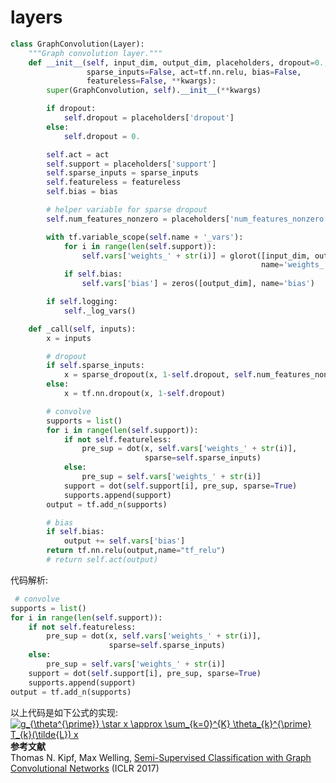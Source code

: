 # layers
```python
class GraphConvolution(Layer):
    """Graph convolution layer."""
    def __init__(self, input_dim, output_dim, placeholders, dropout=0.,
                 sparse_inputs=False, act=tf.nn.relu, bias=False,
                 featureless=False, **kwargs):
        super(GraphConvolution, self).__init__(**kwargs)

        if dropout:
            self.dropout = placeholders['dropout']
        else:
            self.dropout = 0.

        self.act = act
        self.support = placeholders['support']
        self.sparse_inputs = sparse_inputs
        self.featureless = featureless
        self.bias = bias

        # helper variable for sparse dropout
        self.num_features_nonzero = placeholders['num_features_nonzero']

        with tf.variable_scope(self.name + '_vars'):
            for i in range(len(self.support)):
                self.vars['weights_' + str(i)] = glorot([input_dim, output_dim],
                                                        name='weights_' + str(i))
            if self.bias:
                self.vars['bias'] = zeros([output_dim], name='bias')

        if self.logging:
            self._log_vars()

    def _call(self, inputs):
        x = inputs

        # dropout
        if self.sparse_inputs:
            x = sparse_dropout(x, 1-self.dropout, self.num_features_nonzero)
        else:
            x = tf.nn.dropout(x, 1-self.dropout)

        # convolve
        supports = list()
        for i in range(len(self.support)):
            if not self.featureless:
                pre_sup = dot(x, self.vars['weights_' + str(i)],
                              sparse=self.sparse_inputs)
            else:
                pre_sup = self.vars['weights_' + str(i)]
            support = dot(self.support[i], pre_sup, sparse=True)
            supports.append(support)
        output = tf.add_n(supports)

        # bias
        if self.bias:
            output += self.vars['bias']
        return tf.nn.relu(output,name="tf_relu")
        # return self.act(output)
```
代码解析:
```python
 # convolve
supports = list()
for i in range(len(self.support)):
    if not self.featureless:
        pre_sup = dot(x, self.vars['weights_' + str(i)],
                      sparse=self.sparse_inputs)
    else:
        pre_sup = self.vars['weights_' + str(i)]
    support = dot(self.support[i], pre_sup, sparse=True)
    supports.append(support)
output = tf.add_n(supports)

```
以上代码是如下公式的实现:
<a href="https://www.codecogs.com/eqnedit.php?latex=g_{\theta^{\prime}}&space;\star&space;x&space;\approx&space;\sum_{k=0}^{K}&space;\theta_{k}^{\prime}&space;T_{k}(\tilde{L})&space;x" target="_blank"><img src="https://latex.codecogs.com/gif.latex?g_{\theta^{\prime}}&space;\star&space;x&space;\approx&space;\sum_{k=0}^{K}&space;\theta_{k}^{\prime}&space;T_{k}(\tilde{L})&space;x" title="g_{\theta^{\prime}} \star x \approx \sum_{k=0}^{K} \theta_{k}^{\prime} T_{k}(\tilde{L}) x" /></a>  
**参考文献**  
Thomas N. Kipf, Max Welling, [Semi-Supervised Classification with Graph Convolutional Networks](http://arxiv.org/abs/1609.02907) (ICLR 2017)


